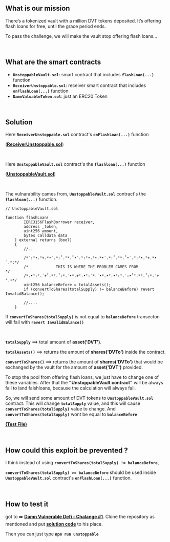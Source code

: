 ## What is our mission
There’s a tokenized vault with a million DVT tokens deposited. It’s offering flash loans for free, until the grace period ends.

To pass the challenge, we will make the vault stop offering flash loans...

<br/>

## What are the smart contracts 
- **`UnstoppableVault.sol`**: smart contract that includes **`flashLoan(...)`** function 
- **`ReceiverUnstoppable.sol`**: receiver smart contract that includes **`onFlashLoan(...)`** function 
- **`DamnValuableToken.sol`**: just an ERC20 Token

<br/>


## Solution 

Here **`ReceiverUnstoppable.sol`** contract's **`onFlashLoan(...)`** function

([**ReceiverUnstoppable.sol**](contracts/ReceiverUnstoppable.md#L22))

<br/>

Here **`UnstoppableVault.sol`** contract's the **`flashloan(...)`** function

([**UnstoppableVault.sol**](contracts/UnstoppableVault.md#L87C1-L87C1))

<br/>

The vulnarability cames from, **`UnstoppableVault.sol`** contract's the **`flashloan(...)`** function. 

``` solidity
// UnstoppableVault.sol

function flashLoan(
        IERC3156FlashBorrower receiver,
        address _token,
        uint256 amount,
        bytes calldata data
    ) external returns (bool) 
    {
        //...

        /*´:°•.°+.*•´.*:˚.°*.˚•´.°:°•.°•.*•´.*:˚.°*.˚•´.°:°•.°+.*•´.*:*/
        /*            THIS IS WHERE THE PROBLEM CAMES FROM            */
        /*.•°:°.´+˚.*°.˚:*.´•*.+°.•°:´*.´•*.•°.•°:°.´:•˚°.*°.˚:*.´+°.•*/ 
        uint256 balanceBefore = totalAssets();        
        if (convertToShares(totalSupply) != balanceBefore) revert InvalidBalance();

        //.... 
    }       
```

If **`convertToShares(totalSupply)`** is not equal to **`balanceBefore`** transecton will fail with **`revert InvalidBalance()`**

<br/>

**`totalSupply`** ==> total amount of **asset('DVT')**.

**`totalAssets()`** ==> returns the amount of **shares('DVTo')** inside the contract.

**`convertToShares()`** ==> returns the amount of **shares('DVTo')** that would be exchanged by the vault for the amount of **asset('DVT')** provided.

To stop the pool from offering flash loans, we just have to change one of these variables. After that the **"UnstoppableVault contract"** will be always fail to land falshloans, because the calculation will always fail.

So, we will send some amount of DVT tokens to **`UnstoppableVault.sol`** contract. This will change **`totalSupply`** value, and this will cause **`convertToShares(totalSupply)`** value to change. And **`convertToShares(totalSupply)`** wont be equal to **`balanceBefore`** 

[**(Test File)**](Solution.md)

<br/>


## How could this exploit be prevented ?
I think instead of using **`convertToShares(totalSupply) != balanceBefore`**,  

**`convertToShares(totalSupply) >= balanceBefore`** should be used inside **`UnstoppableVault.sol`** contract's **`onFlashLoan(...)`** function.



<br/>


## How to test it
got to ➡️ [**Damn Vulnerable Defi - Chalange #1**](https://www.damnvulnerabledefi.xyz/challenges/1.html). Clone the repository as mentioned and put [**solution code**](Solution.md) to his place.

Then you can just type **`npm run unstoppable`**


